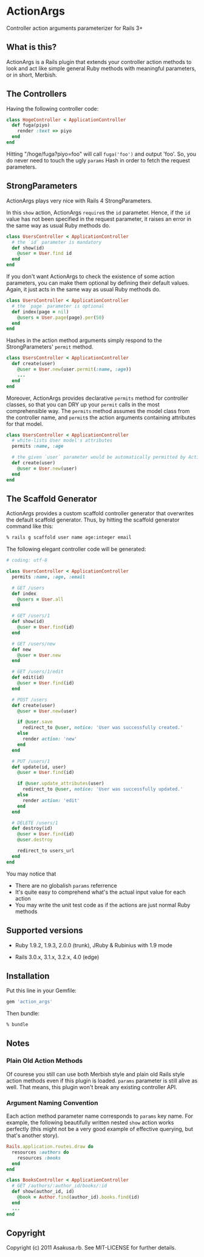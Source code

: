 # ActionArgs

Controller action arguments parameterizer for Rails 3+


## What is this?

ActionArgs is a Rails plugin that extends your controller action methods to look and act like simple general Ruby methods with meaningful parameters, or in short, Merbish.


## The Controllers

Having the following controller code:

```ruby
class HogeController < ApplicationController
  def fuga(piyo)
    render :text => piyo
  end
end
```

Hitting "/hoge/fuga?piyo=foo" will call `fuga('foo')` and output 'foo'.
So, you do never need to touch the ugly `params` Hash in order to fetch the request parameters.


## StrongParameters

ActionArgs plays very nice with Rails 4 StrongParameters.

In this `show` action, ActionArgs `require`s the `id` parameter.
Hence, if the `id` value has not been specified in the request parameter, it raises an error in the same way as usual Ruby methods do.

```ruby
class UsersController < ApplicationController
  # the `id` parameter is mandatory
  def show(id)
    @user = User.find id
  end
end
```

If you don't want ActionArgs to check the existence of some action parameters, you can make them optional by defining their default values.
Again, it just acts in the same way as usual Ruby methods do.

```ruby
class UsersController < ApplicationController
  # the `page` parameter is optional
  def index(page = nil)
    @users = User.page(page).per(50)
  end
end
```

Hashes in the action method arguments simply respond to the StrongParameters' `permit` method.

```ruby
class UsersController < ApplicationController
  def create(user)
    @user = User.new(user.permit(:name, :age))
    ...
  end
end
```

Moreover, ActionArgs provides declarative `permits` method for controller classes,
so that you can DRY up your `permit` calls in the most comprehensible way.
The `permits` method assumes the model class from the controller name, and
`permit`s the action arguments containing attributes for that model.

```ruby
class UsersController < ApplicationController
  # white-lists User model's attributes
  permits :name, :age

  # the given `user` parameter would be automatically permitted by ActionArgs
  def create(user)
    @user = User.new(user)
  end
end
```


## The Scaffold Generator

ActionArgs provides a custom scaffold controller generator that overwrites the default scaffold generator.
Thus, by hitting the scaffold generator command like this:

```sh
% rails g scaffold user name age:integer email
```

The following elegant controller code will be generated:

```ruby
# coding: utf-8

class UsersController < ApplicationController
  permits :name, :age, :email

  # GET /users
  def index
    @users = User.all
  end

  # GET /users/1
  def show(id)
    @user = User.find(id)
  end

  # GET /users/new
  def new
    @user = User.new
  end

  # GET /users/1/edit
  def edit(id)
    @user = User.find(id)
  end

  # POST /users
  def create(user)
    @user = User.new(user)

    if @user.save
      redirect_to @user, notice: 'User was successfully created.'
    else
      render action: 'new'
    end
  end

  # PUT /users/1
  def update(id, user)
    @user = User.find(id)

    if @user.update_attributes(user)
      redirect_to @user, notice: 'User was successfully updated.'
    else
      render action: 'edit'
    end
  end

  # DELETE /users/1
  def destroy(id)
    @user = User.find(id)
    @user.destroy

    redirect_to users_url
  end
end
```

You may notice that
* There are no globalish `params` referrence
* It's quite easy to comprehend what's the actual input value for each action
* You may write the unit test code as if the actions are just normal Ruby methods


## Supported versions

* Ruby 1.9.2, 1.9.3, 2.0.0 (trunk), JRuby & Rubinius with 1.9 mode

* Rails 3.0.x, 3.1.x, 3.2.x, 4.0 (edge)


## Installation

Put this line in your Gemfile:
```ruby
gem 'action_args'
```

Then bundle:
```sh
% bundle
```

## Notes

### Plain Old Action Methods

Of courese you still can use both Merbish style and plain old Rails style action methods even if this plugin is loaded. `params` parameter is still alive as well. That means, this plugin won't break any existing controller API.

### Argument Naming Convention

Each action method parameter name corresponds to `params` key name. For example, the following beautifully written nested `show` action works perfectly (this might not be a very good example of effective querying, but that's another story).

```ruby
Rails.application.routes.draw do
  resources :authors do
    resources :books
  end
end

class BooksController < ApplicationController
  # GET /authors/:author_id/books/:id
  def show(author_id, id)
    @book = Author.find(author_id).books.find(id)
  end
  ...
end
```


## Copyright

Copyright (c) 2011 Asakusa.rb. See MIT-LICENSE for further details.

